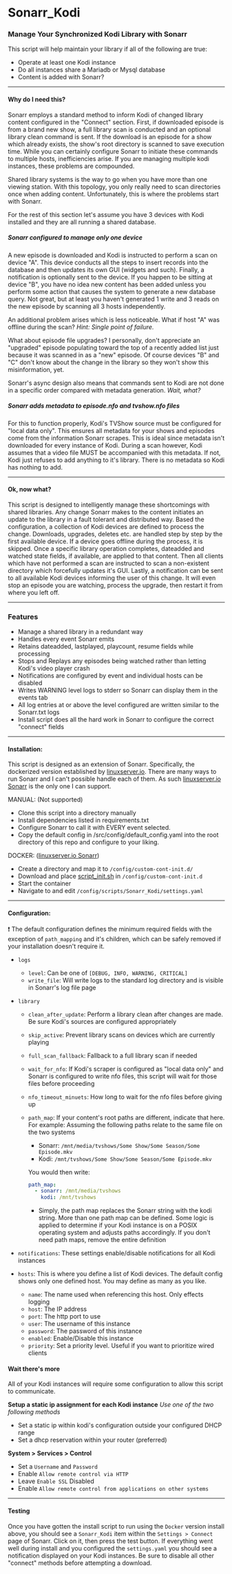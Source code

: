 # Sonarr_Kodi

### Manage Your Synchronized Kodi Library with Sonarr

This script will help maintain your library if all of the following are true:

- Operate at least one Kodi instance
- Do all instances share a Mariadb or Mysql database
- Content is added with Sonarr?

---

#### Why do I need this?

Sonarr employs a standard method to inform Kodi of changed library content configured in the "Connect" section. First, if downloaded episode is from a brand new show, a full library scan is conducted and an optional library clean command is sent. If the download is an episode for a show which already exists, the show's root directory is scanned to save execution time. While you can certainly configure Sonarr to initiate these commands to multiple hosts, inefficiencies arise. If you are managing multiple kodi instances, these problems are compounded.

Shared library systems is the way to go when you have more than one viewing station. With this topology, you only really need to scan directories once when adding content. Unfortunately, this is where the problems start with Sonarr.

For the rest of this section let's assume you have 3 devices with Kodi installed and they are all running a shared database.

##### Sonarr configured to manage only one device

A new episode is downloaded and Kodi is instructed to perform a scan on device "A". This device conducts all the steps to insert records into the database and then updates its own GUI (widgets and such). Finally, a notification is optionally sent to the device. If you happen to be sitting at device "B", you have no idea new content has been added unless you perform some action that causes the system to generate a new database query. Not great, but at least you haven't generated 1 write and 3 reads on the new episode by scanning all 3 hosts independently.

An additional problem arises which is less noticeable. What if host "A" was offline during the scan?
_Hint: Single point of failure._

What about episode file upgrades? I personally, don't appreciate an "upgraded" episode populating toward the top of a recently added list just because it was scanned in as a "new" episode. Of course devices "B" and "C" don't know about the change in the library so they won't show this misinformation, yet.

Sonarr's async design also means that commands sent to Kodi are not done in a specific order compared with metadata generation. _Wait, what?_

##### Sonarr adds metadata to episode.nfo and tvshow.nfo files

For this to function properly, Kodi's TVShow source must be configured for "local data only". This ensures all metadata for your shows and episodes come from the information Sonarr scrapes. This is ideal since metadata isn't downloaded for every instance of Kodi. During a scan however, Kodi assumes that a video file MUST be accompanied with this metadata. If not, Kodi just refuses to add anything to it's library. There is no metadata so Kodi has nothing to add.

---

#### Ok, now what?

This script is designed to intelligently manage these shortcomings with shared libraries. Any change Sonarr makes to the content initiates an update to the library in a fault tolerant and distributed way. Based the configuration, a collection of Kodi devices are defined to process the change. Downloads, upgrades, deletes etc. are handled step by step by the first available device. If a device goes offline during the process, it is skipped. Once a specific library operation completes, dateadded and watched state fields, if available, are applied to that content. Then all clients which have not performed a scan are instructed to scan a non-existent directory which forcefully updates it's GUI. Lastly, a notification can be sent to all available Kodi devices informing the user of this change. It will even stop an episode you are watching, process the upgrade, then restart it from where you left off.

---

### Features

- Manage a shared library in a redundant way
- Handles every event Sonarr emits
- Retains dateadded, lastplayed, playcount, resume fields while processing
- Stops and Replays any episodes being watched rather than letting Kodi's video player crash
- Notifications are configured by event and individual hosts can be disabled
- Writes WARNING level logs to stderr so Sonarr can display them in the events tab
- All log entries at or above the level configured are written similar to the Sonarr.txt logs
- Install script does all the hard work in Sonarr to configure the correct "connect" fields

---

#### Installation:

This script is designed as an extension of Sonarr. Specifically, the dockerized version established by [linuxserver.io](https://www.linuxserver.io/). There are many ways to run Sonarr and I can't possible handle each of them. As such [linuxserver.io Sonarr](https://hub.docker.com/r/linuxserver/sonarr) is the only one I can support.

MANUAL: (Not supported)

- Clone this script into a directory manually
- Install dependencies listed in requirements.txt
- Configure Sonarr to call it with EVERY event selected.
- Copy the default config in /src/config/default_config.yaml into the root directory of this repo and configure to your liking.

DOCKER: ([linuxserver.io Sonarr](https://hub.docker.com/r/linuxserver/sonarr))

- Create a directory and map it to `/config/custom-cont-init.d/`
- Download and place [script_init.sh](https://github.com/jsaddiction/Sonarr_Kodi/blob/main/script_init.sh) in `/config/custom-cont-init.d`
- Start the container
- Navigate to and edit `/config/scripts/Sonarr_Kodi/settings.yaml`

---

#### Configuration:

:exclamation: The default configuration defines the minimum required fields with the exception of `path_mapping` and it's children, which can be safely removed if your installation doesn't require it.

- `logs`
  - `level`: Can be one of `[DEBUG, INFO, WARNING, CRITICAL]`
  - `write_file`: Will write logs to the standard log directory and is visible in Sonarr's log file page
- `library`

  - `clean_after_update`: Perform a library clean after changes are made. Be sure Kodi's sources are configured appropriately
  - `skip_active`: Prevent library scans on devices which are currently playing
  - `full_scan_fallback`: Fallback to a full library scan if needed
  - `wait_for_nfo`: If Kodi's scraper is configured as "local data only" and Sonarr is configured to write nfo files, this script will wait for those files before proceeding
  - `nfo_timeout_minuets`: How long to wait for the nfo files before giving up
  - `path_map`: If your content's root paths are different, indicate that here. For example:
    Assuming the following paths relate to the same file on the two systems

    - Sonarr: `/mnt/media/tvshows/Some Show/Some Season/Some Episode.mkv`
    - Kodi: `/mnt/tvshows/Some Show/Some Season/Some Episode.mkv`

    You would then write:

    ```yaml
    path_map:
      - sonarr: /mnt/media/tvshows
        kodi: /mnt/tvshows
    ```

    - Simply, the path map replaces the Sonarr string with the kodi string. More than one path map can be defined. Some logic is applied to determine if your Kodi instance is on a POSIX operating system and adjusts paths accordingly. If you don't need path maps, remove the entire definition

- `notifications`: These settings enable/disable notifications for all Kodi instances
- `hosts`: This is where you define a list of Kodi devices. The default config shows only one defined host. You may define as many as you like.
  - `name`: The name used when referencing this host. Only effects logging
  - `host`: The IP address
  - `port`: The http port to use
  - `user`: The username of this instance
  - `password`: The password of this instance
  - `enabled`: Enable/Disable this instance
  - `priority`: Set a priority level. Useful if you want to prioritize wired clients

#### Wait there's more

All of your Kodi instances will require some configuration to allow this script to communicate.

**Setup a static ip assignment for each Kodi instance**
_Use one of the two following methods_

- Set a static ip within kodi's configuration outside your configured DHCP range
- Set a dhcp reservation within your router (preferred)

**System > Services > Control**

- Set a `Username` and `Password`
- Enable `Allow remote control via HTTP`
- Leave `Enable SSL` Disabled
- Enable `Allow remote control from applications on other systems`

---

#### Testing

Once you have gotten the install script to run using the `Docker` version install above, you should see a `Sonarr_Kodi` item within the `Settings > Connect` page of Sonarr. Click on it, then press the test button. If everything went well during install and you configured the `settings.yaml` you should see a notification displayed on your Kodi instances. Be sure to disable all other "connect" methods before attempting a download.
